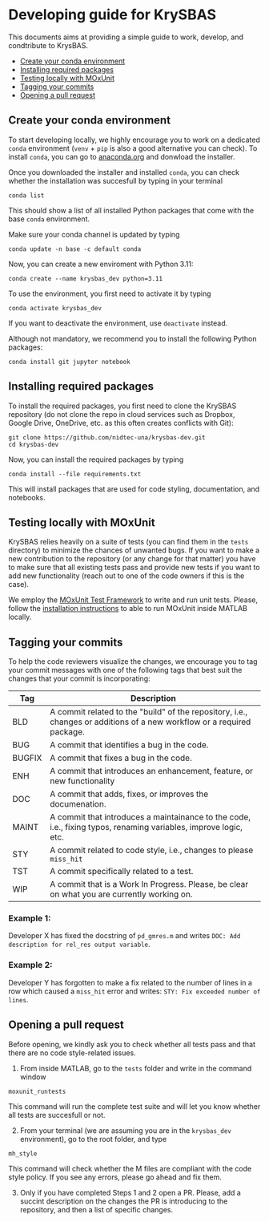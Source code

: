 # Developing guide for KrySBAS

This documents aims at providing a simple guide to work, develop, and condtribute to KrysBAS. 

- [Create your conda environment](#create-your-conda-environment)
- [Installing required packages](#installing-required-packages)
- [Testing locally with MOxUnit](#testing-locally-with-moxunit)
- [Tagging your commits](#tagging-your-commits)
- [Opening a pull request](#opening-a-pull-request)

## Create your conda environment

To start developing locally, we highly encourage you to work on a dedicated `conda` environment (`venv` + `pip` is also a good alternative you can check). To install `conda`, you can go to [anaconda.org](https://www.anaconda.com/download) and donwload the installer.

Once you downloaded the installer and installed `conda`, you can check whether the installation was succesfull by typing in your terminal 

```
conda list
```

This should show a list of all installed Python packages that come with the base `conda` environment.

Make sure your conda channel is updated by typing

```
conda update -n base -c default conda
```

Now, you can create a new enviroment with Python 3.11:

```
conda create --name krysbas_dev python=3.11
```

To use the environment, you first need to activate it by typing

```
conda activate krysbas_dev
```

If you want to deactivate the environment, use `deactivate` instead.

Although not mandatory, we recommend you to install the following Python packages:

```
conda install git jupyter notebook
```

## Installing required packages

To install the required packages, you first need to clone the KrySBAS repository (do not clone the repo in cloud services such as Dropbox, Google Drive, OneDrive, etc. as this often creates conflicts with Git):

```
git clone https://github.com/nidtec-una/krysbas-dev.git
cd krysbas-dev
```

Now, you can install the required packages by typing

```
conda install --file requirements.txt
```

This will install packages that are used for code styling, documentation, and notebooks.

## Testing locally with MOxUnit

KrySBAS relies heavily on a suite of tests (you can find them in the `tests` directory) to minimize the chances of unwanted bugs. If you want to make a new contribution to the repository (or any change for that matter) you have to make sure that all existing tests pass and provide new tests if you want to add new functionality (reach out to one of the code owners if this is the case).

We employ the [MOxUnit Test Framework](https://github.com/MOxUnit/MOxUnit) to write and run unit tests. Please, follow the [installation instructions](https://github.com/MOxUnit/MOxUnit#installation) to able to run MOxUnit inside MATLAB locally.

## Tagging your commits

To help the code reviewers visualize the changes, we encourage you to tag your commit messages with one of the following tags that best suit the changes that your commit is incorporating:

|Tag|Description|
|----|------------|
|BLD|A commit related to the "build" of the repository, i.e., changes or additions of a new workflow or a required package.|
|BUG|A commit that identifies a bug in the code.|
|BUGFIX|A commit that fixes a bug in the code.|
|ENH|A commit that introduces an enhancement, feature, or new functionality|
|DOC|A commit that adds, fixes, or improves the documenation.|
|MAINT|A commit that introduces a maintainance to the code, i.e., fixing typos, renaming variables, improve logic, etc.|
|STY|A commit related to code style, i.e., changes to please `miss_hit`||
|TST|A commit specifically related to a test.|
|WIP|A commit that is a Work In Progress. Please, be clear on what you are currently working on.|

### Example 1:

Developer X has fixed the docstring of `pd_gmres.m` and writes `DOC: Add description for rel_res output variable`.

### Example 2:

Developer Y has forgotten to make a fix related to the number of lines in a row which caused a `miss_hit` error and writes: `STY: Fix exceeded number of lines`.

## Opening a pull request

Before opening, we kindly ask you to check whether all tests pass and that there are no code style-related issues.

1. From inside MATLAB, go to the `tests` folder and write in the command window
```
moxunit_runtests
```
This command will run the complete test suite and will let you know whether all tests are succesfull or not.

2. From your terminal (we are assuming you are in the `krysbas_dev` environment), go to the root folder, and type
```
mh_style
```
This command will check whether the M files are compliant with the code style policy. If you see any errors, please go ahead and fix them.

3. Only if you have completed Steps 1 and 2 open a PR. Please, add a succint description on the changes the PR is introducing to the repository, and then a list of specific changes.


